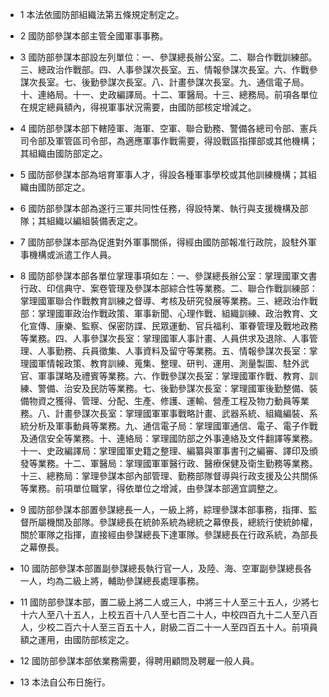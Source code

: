 * 1 本法依國防部組織法第五條規定制定之。

* 2 國防部參謀本部主管全國軍事事務。

* 3 國防部參謀本部設左列單位：一、參謀總長辦公室。二、聯合作戰訓練部。三、總政治作戰部。四、人事參謀次長室。五、情報參謀次長室。六、作戰參謀次長室。七、後勤參謀次長室。八、計畫參謀次長室。九、通信電子局。十、連絡局。十一、史政編譯局。十二、軍醫局。十三、總務局。前項各單位在規定總員額內，得視軍事狀況需要，由國防部核定增減之。

* 4 國防部參謀本部下轄陸軍、海軍、空軍、聯合勤務、警備各總司令部、憲兵司令部及軍管區司令部，為適應軍事作戰需要，得設戰區指揮部或其他機構；其組織由國防部定之。

* 5 國防部參謀本部為培育軍事人才，得設各種軍事學校或其他訓練機構；其組織由國防部定之。

* 6 國防部參謀本部為遂行三軍共同性任務，得設特業、執行與支援機構及部隊；其組織以編組裝備表定之。

* 7 國防部參謀本部為促進對外軍事關係，得經由國防部報准行政院，設駐外軍事機構或派遣工作人員。

* 8 國防部參謀本部各單位掌理事項如左：一、參謀總長辦公室：掌理國軍文書行政、印信典守、案卷管理及參謀本部綜合性等業務。二、聯合作戰訓練部：掌理國軍聯合作戰教育訓練之督導、考核及研究發展等業務。三、總政治作戰部：掌理國軍政治作戰政策、軍事新聞、心理作戰、組織訓練、政治教育、文化宣傳、康樂、監察、保密防諜、民眾運動、官兵福利、軍眷管理及戰地政務等業務。四、人事參謀次長室：掌理國軍人事計畫、人員供求及退除、人事管理、人事勤務、兵員徵集、人事資料及留守等業務。五、情報參謀次長室：掌理國軍情報政策、教育訓練、蒐集、整理、研判、運用、測量製圖、駐外武官、軍事謀略及禮賓等業務。六、作戰參謀次長室：掌理國軍作戰、教育、訓練、警備、治安及民防等業務。七、後勤參謀次長室：掌理國軍後勤整備、裝備物資之獲得、管理、分配、生產、修護、運輸、營產工程及物力動員等業務。八、計畫參謀次長室：掌理國軍軍事戰略計畫、武器系統、組織編裝、系統分析及軍事動員等業務。九、通信電子局：掌理國軍通信、電子、電子作戰及通信安全等業務。十、連絡局：掌理國防部之外事連絡及文件翻譯等業務。十一、史政編譯局：掌理國軍史籍之整理、編纂與軍事書刊之編審、譯印及頒發等業務。十二、軍醫局：掌理國軍軍醫行政、醫療保健及衛生勤務等業務。十三、總務局：掌理參謀本部內部管理、勤務部隊督導與行政支援及公共關係等業務。前項單位職掌，得依單位之增減，由參謀本部適宜調整之。

* 9 國防部參謀本部置參謀總長一人，一級上將，綜理參謀本部事務，指揮、監督所屬機關及部隊。參謀總長在統帥系統為總統之幕僚長，總統行使統帥權，關於軍隊之指揮，直接經由參謀總長下達軍隊。參謀總長在行政系統，為部長之幕僚長。

* 10 國防部參謀本部置副參謀總長執行官一人，及陸、海、空軍副參謀總長各一人，均為二級上將，輔助參謀總長處理事務。

* 11 國防部參謀本部，置二級上將二人或三人，中將三十人至三十五人，少將七十六人至八十五人，上校五百十八人至七百二十人，中校四百九十二人至八百人，少校二百六十人至三百五十人，尉級二百二十一人至四百五十人。前項員額之運用，由國防部核定之。

* 12 國防部參謀本部依業務需要，得聘用顧問及聘雇一般人員。

* 13 本法自公布日施行。

